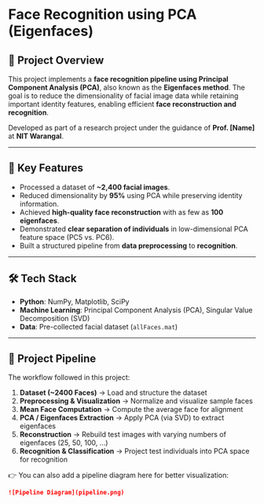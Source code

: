# Face Recognition using PCA (Eigenfaces)

## 📌 Project Overview  
This project implements a **face recognition pipeline using Principal Component Analysis (PCA)**, also known as the **Eigenfaces method**. The goal is to reduce the dimensionality of facial image data while retaining important identity features, enabling efficient **face reconstruction and recognition**.  

Developed as part of a research project under the guidance of **Prof. [Name]** at **NIT Warangal**.  

---

## 🔑 Key Features  
- Processed a dataset of **~2,400 facial images**.  
- Reduced dimensionality by **95%** using PCA while preserving identity information.  
- Achieved **high-quality face reconstruction** with as few as **100 eigenfaces**.  
- Demonstrated **clear separation of individuals** in low-dimensional PCA feature space (PC5 vs. PC6).  
- Built a structured pipeline from **data preprocessing** to **recognition**.  

---

## 🛠️ Tech Stack  
- **Python**: NumPy, Matplotlib, SciPy  
- **Machine Learning**: Principal Component Analysis (PCA), Singular Value Decomposition (SVD)  
- **Data**: Pre-collected facial dataset (`allFaces.mat`)  

---

## 🔄 Project Pipeline  
The workflow followed in this project:  

1. **Dataset (~2400 Faces)** → Load and structure the dataset  
2. **Preprocessing & Visualization** → Normalize and visualize sample faces  
3. **Mean Face Computation** → Compute the average face for alignment  
4. **PCA / Eigenfaces Extraction** → Apply PCA (via SVD) to extract eigenfaces  
5. **Reconstruction** → Rebuild test images with varying numbers of eigenfaces (25, 50, 100, …)  
6. **Recognition & Classification** → Project test individuals into PCA space for recognition  

👉 You can also add a pipeline diagram here for better visualization:  
```markdown
![Pipeline Diagram](pipeline.png)
